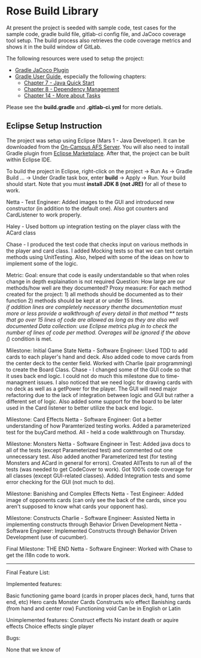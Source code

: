 # Rose Build Library 

At present the project is seeded with sample code, test cases for the sample code, gradle build file, gitlab-ci config file, and JaCoco coverage tool setup. The build process also retrieves the code coverage metrics and shows it in the build window of GitLab.

The following resources were used to setup the project:
* [Gradle JaCoco Plugin](https://docs.gradle.org/current/userguide/jacoco_plugin.html)
* [Gradle User Guide](https://docs.gradle.org/current/userguide/userguide.html), especially the following chapters:
	* [Chapter 7 - Java Quick Start](https://docs.gradle.org/current/userguide/tutorial_java_projects.html)
	* [Chapter 8 - Dependency Management](https://docs.gradle.org/current/userguide/artifact_dependencies_tutorial.html)
	* [Chapter 14 - More about Tasks](https://docs.gradle.org/current/userguide/more_about_tasks.html)

Please see the **build.gradle** and **.gitlab-ci.yml** for more detials.

## Eclipse Setup Instruction

The project was setup using Eclipse (Mars 1 - Java Developer). It can be downloaded from the [On-Campus AFS Server](http://www.rose-hulman.edu/class/csse/binaries/Eclipse/mars/). You will also need to install Gradle plugin from [Eclipse Marketplace](https://marketplace.eclipse.org/content/gradle-integration-eclipse-0). After that, the project can be built within Eclipse IDE.

To build the project in Eclipse, right-click on the project -> Run As -> Gradle Build ... -> Under Gradle task box, enter **build** -> Apply -> Run. Your build should start. Note that you must **install JDK 8 (not JRE)** for all of these to work. 

Netta - Test Engineer: Added images to the GUI and introduced new constructor (in addition to the default one). Also got counters and CardListener to work properly.

Haley - Used bottom up integration testing on the player class with the ACard class

Chase - I produced the test code that checks input on various methods in the player and card class. I added Mocking tests so that we can test certain methods using UnitTesting. Also, helped with some of the ideas on how to implement some of the logic.


Metric:
Goal: ensure that code is easily understandable so that when roles change in depth explaination is not required
Question: How large are our methods/how well are they documented?
Proxy measure: For each method created for the project:
        1) all methods should be documented as to their function
        2) methods should be kept at or under 15 lines.  
            *if addition lines are completely necessary thenthe documentation must more or less provide 
            a walkthrough of every detail in that method
            ** tests that go over 15 lines of code are allowed as long as they are also well documented
Data collection: use Eclipse metrics plug in to check the number of lines of code per method.  Overages will be ignored if the above (*) condition is met.      


Milestone: Initial Game State
Netta - Software Engineer: Used TDD to add cards to each player's hand and deck. Also added code to move cards from the center deck to the center field. Worked with Charlie (pair programming) to create the Board Class. 
Chase - I changed some of the GUI code so that it uses back end logic. I could not do much this milestone due to time-managment issues. I also noticed that we need logic for drawing cards with no deck as well as a getPower for the player. The GUI will need major refactoring due to the lack of integration between logic and GUI but rather a different set of logic. Also added some support for the board to be later used in the Card listener to better utilize the back end logic.


Milestone: Card Effects
Netta - Software Engineer: Got a better understanding of how Paramterized testing works. Added a parameterized test for the buyCard method.
All - held a code walkthrough on Thursday.


Milestone: Monsters 
Netta - Software Engineer in Test: Added java docs to all of the tests (except Parameterized test) and commented out one unnecessary test. Also added another Parameterized test (for testing Monsters and ACard in general for errors). Created AllTests to run all of the tests (was needed to get CodeCover to work). Got 100% code coverage for all classes (except GUI-related classes). Added Integration tests and some error checking for the GUI (not much to do).


Milestone: Banishing and Complex Effects
Netta - Test Engineer: Added image of opponents cards (can only see the back of the cards, since you aren't supposed to know what cards your opponent has).

Milestone: Constructs
Charlie - Software Engineer: Assisted Netta in implementing constructs through Behavior Driven Development
Netta - Software Engineer: Implemented Constructs through Behavior Driven Development (use of cucumber).


Final Milestone: THE END
Netta - Software Engineer: Worked with Chase to get the i18n code to work.

-----------------------------------
Final Feature List:

Implemented features:

Basic functioning game board (cards in proper places deck, hand, turns that end, etc)
Hero cards
Monster Cards
Constructs w/o effect
Banishing cards (from hand and center row)
Functioning void
Can be in English or Latin


Unimplemented features:
Construct effects
No instant death or aquire effects
Choice effects
single player



Bugs:

None that we know of












